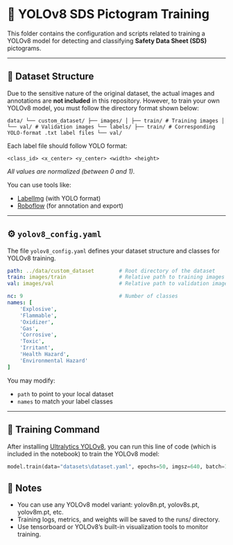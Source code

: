 # 🧠 YOLOv8 SDS Pictogram Training

This folder contains the configuration and scripts related to training a YOLOv8 model for detecting and classifying **Safety Data Sheet (SDS)** pictograms.

---

## 📂 Dataset Structure

Due to the sensitive nature of the original dataset, the actual images and annotations are **not included** in this repository. However, to train your own YOLOv8 model, you must follow the directory format shown below:

``
data/
└── custom_dataset/
├── images/
│ ├── train/ # Training images
│ └── val/ # Validation images
└── labels/
├── train/ # Corresponding YOLO-format .txt label files
└── val/
``

Each label file should follow YOLO format:

``
<class_id> <x_center> <y_center> <width> <height>
``

*All values are normalized (between 0 and 1).*

You can use tools like:
- [LabelImg](https://github.com/tzutalin/labelImg) (with YOLO format)
- [Roboflow](https://roboflow.com) (for annotation and export)

---

## ⚙️ `yolov8_config.yaml`

The file `yolov8_config.yaml` defines your dataset structure and classes for YOLOv8 training.

```yaml
path: ../data/custom_dataset        # Root directory of the dataset
train: images/train                 # Relative path to training images
val: images/val                     # Relative path to validation images

nc: 9                               # Number of classes
names: [
    'Explosive',
    'Flammable',
    'Oxidizer',
    'Gas',
    'Corrosive',
    'Toxic',
    'Irritant',
    'Health Hazard',
    'Environmental Hazard'
]
```

You may modify:

- `path` to point to your local dataset
- `names` to match your label classes

---

## 🏁 Training Command

After installing [Ultralytics YOLOv8](https://docs.ultralytics.com/), you can run this line of code (which is included in the notebook) to train the YOLOv8 model:

```python
model.train(data="datasets\dataset.yaml", epochs=50, imgsz=640, batch=16, augment=True)
```

## 📌 Notes

- You can use any YOLOv8 model variant: yolov8n.pt, yolov8s.pt, yolov8m.pt, etc.
- Training logs, metrics, and weights will be saved to the runs/ directory.
- Use tensorboard or YOLOv8’s built-in visualization tools to monitor training.
